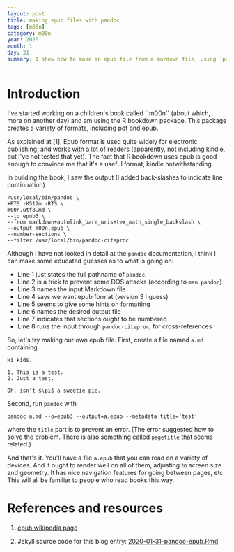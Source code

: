 ```yaml
---
layout: post
title: making epub files with pandoc
tags: [m00n]
category: m00n
year: 2020
month: 1
day: 31
summary: I show how to make an epub file from a mardown file, using `pandoc`.
---
```


# Introduction

I've started working on a children's book called ``m00n''  (about which, more
on another day) and am using the R bookdown package.  This package creates a
variety of formats, including pdf and epub.

As explained at [1], Epub format is used quite widely for electronic
publishing, and works with a lot of readers (apparently, not including kindle,
but I've not tested that yet). The fact that R bookdown uses epub is good
enough to convince me that it's a useful format, kindle notwithstanding.

In building the book, I saw the output (I added back-slashes to indicate line continuation)
```
/usr/local/bin/pandoc \
+RTS -K512m -RTS \
m00n.utf8.md \
--to epub3 \
--from markdown+autolink_bare_uris+tex_math_single_backslash \
--output m00n.epub \
--number-sections \
--filter /usr/local/bin/pandoc-citeproc
```

Although I have not looked in detail at the `pandoc` documentation, I think
I can make some educated guesses as to what is going on:

* Line 1 just states the full pathname of `pandoc`.
* Line 2 is a trick to prevent some DOS attacks (according to `man pandoc`)
* Line 3 names the input Markdown file
* Line 4 says we want epub format (version 3 I guess)
* Line 5 seems to give some hints on formatting
* Line 6 names the desired output file
* Line 7 indicates that sections ought to be numbered
* Line 8 runs the input through `pandoc-citeproc`, for cross-references

So, let's try making our own epub file.  First, create a file named `a.md` containing
```
Hi kids.

1. This is a test.
2. Just a test.

Oh, isn’t $\pi$ a sweetie-pie.
```

Second, run `pandoc` with
```
pandoc a.md --o=epub3 --output=a.epub --metadata title=‘test’
```
where the `title` part is to prevent an error.  (The error suggested how to solve
the problem. There is also something called `pagetitle` that seems related.)

And that's it.  You'll have a file `a.epub` that you can read on a variety of
devices. And it ought to render well on all of them, adjusting to screen size
and geometry.  It has nice navigation features for going between pages, etc.
This will all be familiar to people who read books this way.

# References and resources

1. [epub wikipedia page](https://en.wikipedia.org/wiki/EPUB)

2. Jekyll source code for this blog entry: [2020-01-31-pandoc-epub.Rmd](https://raw.github.com/dankelley/dankelley.github.io/master/assets/2020-01-31-pandoc-epub.Rmd)


